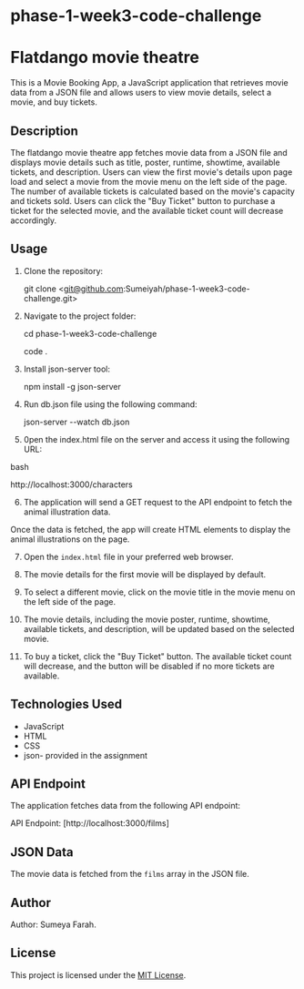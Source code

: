 # phase-1-week3-code-challenge

# Flatdango movie theatre

This is a Movie Booking App, a JavaScript application that retrieves movie data from a JSON file and allows users to view movie details, select a movie, and buy tickets.

## Description

 
The flatdango movie theatre app  fetches movie data from a JSON file and displays movie details such as title, poster, runtime, showtime, available tickets, and description. Users can view the first movie's details upon page load and select a movie from the movie menu on the left side of the page. The number of available tickets is calculated based on the movie's capacity and tickets sold. Users can click the "Buy Ticket" button to purchase a ticket for the selected movie, and the available ticket count will decrease accordingly.

## Usage

1. Clone the repository:

   
   git clone <git@github.com:Sumeiyah/phase-1-week3-code-challenge.git>
   

2. Navigate to the project folder:

    cd phase-1-week3-code-challenge

     code . 

 3. Install json-server tool:

      npm install -g json-server

4. Run db.json file using the following command:
    
    json-server --watch db.json

5. 0pen the index.html file on the server and access it using the following URL:

bash

http://localhost:3000/characters

6. The application will send a GET request to the API endpoint to fetch the animal illustration data.

Once the data is fetched, the app will create HTML elements to display the animal illustrations on the page.  
   

7. Open the `index.html` file in your preferred web browser.

8. The movie details for the first movie will be displayed by default.

9. To select a different movie, click on the movie title in the movie menu on the left side of the page.

10. The movie details, including the movie poster, runtime, showtime, available tickets, and description, will be updated based on the selected movie.

11. To buy a ticket, click the "Buy Ticket" button. The available ticket count will decrease, and the button will be disabled if no more tickets are available.

## Technologies Used

- JavaScript
- HTML
- CSS
- json- provided in the assignment

## API Endpoint

The application fetches data from the following API endpoint:

API Endpoint: [http://localhost:3000/films]

## JSON Data

The movie data is fetched from the `films` array in the JSON file.

## Author

Author: Sumeya Farah.

## License

This project is licensed under the [MIT License](LICENSE).
